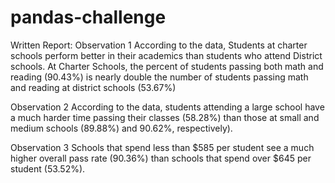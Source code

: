 # pandas-challenge
Written Report: 
Observation 1
According to the data, Students at charter schools perform better in their academics than students who attend District schools. At Charter Schools, the percent of students passing both math and reading (90.43%) is nearly double the number of students passing math and reading at district schools (53.67%)

Observation 2
According to the data, students attending a large school have a much harder time passing their classes (58.28%) than those at small and medium schools (89.88%) and 90.62%, respectively).

Observation 3
Schools that spend less than $585 per student see a much higher overall pass rate (90.36%) than schools that spend over $645 per student (53.52%).

